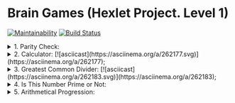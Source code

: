 # Brain Games (Hexlet Project. Level 1)

[![Maintainability](https://api.codeclimate.com/v1/badges/a99a88d28ad37a79dbf6/maintainability)](https://codeclimate.com/github/codeclimate/codeclimate/maintainability) [![Build Status](https://travis-ci.org/cxkorol/frontend-project-lvl1.svg?branch=master)](https://travis-ci.org/cxkorol/frontend-project-lvl1)

<details>
<summary>1. Parity Check:</summary> 
<br>
[![asciicast](https://asciinema.org/a/IhNrBI5djewMVEuYVaksgNPcG.svg)](https://asciinema.org/a/IhNrBI5djewMVEuYVaksgNPcG);
</details>

<details>
<summary>
2. Calculator: [![asciicast](https://asciinema.org/a/262177.svg)](https://asciinema.org/a/262177);

<details>
<summary>
3. Greatest Common Divider: [![asciicast](https://asciinema.org/a/262183.svg)](https://asciinema.org/a/262183);

<details>
<summary>4. Is This Number Prime or Not:</summary>
<br>
[![asciicast](https://asciinema.org/a/brNmyhUeblva2ovLDVYfYRV77.svg)](https://asciinema.org/a/brNmyhUeblva2ovLDVYfYRV77);
</details>

<details>
<summary>5. Arithmetical Progression:</summary>
<br>
[![asciicast](https://asciinema.org/a/oeeRboKmQG2T51feauu4QWsKB.svg)](https://asciinema.org/a/oeeRboKmQG2T51feauu4QWsKB).
</details>